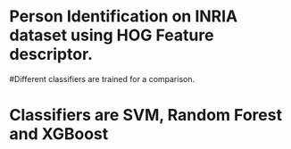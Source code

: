 # Person Identification on INRIA dataset using HOG Feature descriptor.
#Different classifiers are trained for a comparison.
# Classifiers are SVM, Random Forest and XGBoost
